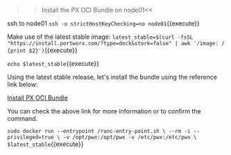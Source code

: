 >>Install the PX OCI Bundle on node01<<

ssh to node01
`ssh -o strictHostKeyChecking=no node01`{{execute}}


Make use of the latest stable image:
`latest_stable=$(curl -fsSL "https://install.portworx.com/?type=dock&stork=false" | awk '/image: / {print $2}')`{{execute}}

`echo $latest_stable`{{execute}}

Using the latest stable release, let's install the bundle using the reference link below:

[Install PX OCI Bundle](https://docs.portworx.com/install-with-other/docker/standalone/#step-1-install-the-px-oci-bundle/)

You can check the above link for more information or to confirm the command.

`sudo docker run --entrypoint /runc-entry-point.sh \
    --rm -i --privileged=true \
    -v /opt/pwx:/opt/pwx -v /etc/pwx:/etc/pwx \
    $latest_stable`{{execute}}
